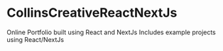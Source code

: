 # CollinsCreativeReactNextJs
Online Portfolio built using React and NextJs
Includes example projects using React/NextJs
